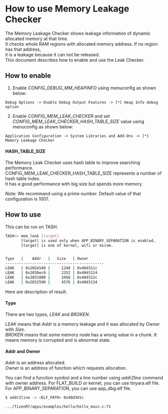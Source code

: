 # How to use Memory Leakage Checker

The Memory Leakage Checker shows leakage information of dynamic allocated memory at that time.  
It checks whole RAM regions with allocated memory address. If no region has that address,  
it is a leakage because it can not be released.  
This document describes how to enable and use the Leak Checker.

## How to enable

1. Enable *CONFIG_DEBUG_MM_HEAPINFO* using menuconfig as shown below:
```
Debug Options -> Enable Debug Output Features -> [*] Heap Info debug option
```
2. Enable *CONFIG_MEM_LEAK_CHECKER* and set *CONFIG_MEM_LEAK_CHECKER_HASH_TABLE_SIZE* value using menuconfig as shown below:
```
Application Configuration -> System Libraries and Add-Ons -> [*] Memory Leakage Checker
```

#### HASH_TABLE_SIZE

The Memory Leak Checker uses hash table to improve searching performance.  
CONFIG_MEM_LEAK_CHECKER_HASH_TABLE_SIZE represents a number of hash table index.  
It has a good performance with big size but spends more memory.

Note: We recommand using a prime number. Default value of that configuration is 1007.

## How to use

This can be run on TASH.
```bash
TASH>> mem_leak [target]
       [target] is used only when APP_BINARY_SEPARATION is enabled.
       [target] is one of kernel, wifi or micom.


Type   |    Addr   |   Size   | Owner
--------------------------------------------
LEAK   | 0x202e540 |     1248 | 0x40d311c
LEAK   | 0x2030ec0 |     2352 | 0x40d3124
LEAK   | 0x2031800 |     3456 | 0x40d312c
LEAK   | 0x2032590 |     4576 | 0x40d3134
```

Here are description of result.

#### Type

There are two types, *LEAK* and *BROKEN*.  

*LEAK* means that *Addr* is a memory leakage and it was allocated by *Owner* with *Size*.  
*BROKEN* means that some memory node has a wrong value in a chunk. It means memory is corrupted and is abnormal state.

#### Addr and Owner

*Addr* is an address allocated.  
*Owner* is an address of function which requests allocation.

You can find a function symbol and a line number using *addr2line* command with owner address.
For FLAT_BUILD or kernel, you can use tinyara.elf file.
For APP_BINARY_SEPARATION, you can use app_dbg.elf file.
```bash
$ addr2line -e <ELF_PATH> 0x40d301c

.../TizenRT/apps/examples/hello/hello_main.c:71
```
